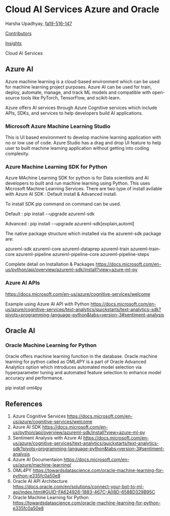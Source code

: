# Cloud AI Services Azure and Oracle

Harsha Upadhyay, [fa19-516-147](https://github.com/cloudmesh-community/fa19-516-147/edit/master/project/report.md)

[Contributors](https://github.com/cloudmesh-community/fa19-516-147/graphs/contributors)

[Insights](https://github.com/cloudmesh-community/fa19-516-147/pulse)
 
Cloud AI Services 

## Azure AI

Azure machine learning is a cloud-based environment which can be used for machine learning project purposes. Azure AI can be used for train, deploy, automate, manage, and track ML models and compatible with open-source tools like  PyTorch, TensorFlow, and scikit-learn.

Azure offers AI services through Azure Cognitive services which include APIs, SDKs, and services to help developers build AI applications.

### Microsoft Azure Machine Learning Studio

This is UI based environment to develop machine learning application with no or low use of code. Azure Studio has a drag and drop UI feature to help user to built machine learning application without getting into coding complexity.

### Azure Machine Learning SDK for Python

Azure MAchine Learning SDK for python is for Data scientists and AI developers to built and run machine learning using Python. This uses Microsoft Machine Learning Services. 
There are two type of install avilable with Azure AI SDK : Default install & Advanced install.

To install SDK pip command on command can be used.

Default : pip install --upgrade azureml-sdk

Advanced : pip install --upgrade azureml-sdk[explain,automl]

The native package structure which installed via the azureml-sdk package are:

azureml-sdk
azureml-core
azureml-dataprep
azureml-train
azureml-train-core
azureml-pipeline
azureml-pipeline-core
azureml-pipeline-steps

Complete detail on Installation & Packages <https://docs.microsoft.com/en-us/python/api/overview/azureml-sdk/install?view=azure-ml-py>

### Azure AI APIs

<https://docs.microsoft.com/en-us/azure/cognitive-services/welcome>

Example using Azure AI API with Python 
<https://docs.microsoft.com/en-us/azure/cognitive-services/text-analytics/quickstarts/text-analytics-sdk?pivots=programming-language-python&tabs=version-3#sentiment-analysis>

## Oracle AI

### Oracle Machine Learning for Python

Oracle offers machine learning function in the database.
Oracle machine learning for python called as OML4PY is a part of Oracle Advanced Analytics option which introduces automated model selection via hyperparameter tuning and automated feature selection to enhance model accuracy and performance.

pip install oml4py

## References

1. Azure Cognitive Services <https://docs.microsoft.com/en-us/azure/cognitive-services/welcome>
1. Azure AI SDK <https://docs.microsoft.com/en-us/python/api/overview/azureml-sdk/install?view=azure-ml-py>
1. Sentiment Analysis with Azure AI <https://docs.microsoft.com/en-us/azure/cognitive-services/text-analytics/quickstarts/text-analytics-sdk?pivots=programming-language-python&tabs=version-3#sentiment-analysis>
1. Azure AI Documentaion <https://docs.microsoft.com/en-us/azure/machine-learning/>
1. OML4PY <https://towardsdatascience.com/oracle-machine-learning-for-python-e335fc0a50e8>
1. Oracle AI API Architecture <https://docs.oracle.com/en/solutions/connect-your-bot-to-ml-api/index.html#GUID-FA624926-1883-467C-A08D-6588D329B95C>
1. Oracle Machine Learning for Python <https://towardsdatascience.com/oracle-machine-learning-for-python-e335fc0a50e8>
